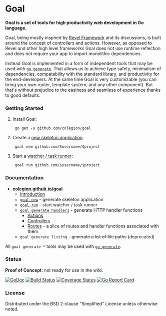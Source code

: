 # Goal
**Goal is a set of tools for high productivity web development in Go language.**

Goal, being mostly inspired by [Revel Framework](https://github.com/revel/revel)
and its discussions, is built around the concept of controllers and actions.
However, as opposed to Revel and other high level frameworks Goal does not use runtime
reflection and does not require your app to import monolithic dependencies.

Instead Goal is implemented in a form of independent tools that
may be used with [`go generate`](https://blog.golang.org/generate).
That allows us to achieve type safety, minimalism of dependencies,
compatability with the standard library, and productivity for the end-developers.
At the same time Goal is very customizable (you can bring your own router, template system,
and any other component). But that's without prejudice to the easiness and seamless of experience
thanks to good defaults.

### Getting Started

1. Install Goal:

        go get -u github.com/colegion/goal

2. Create a [new skeleton application](https://colegion.github.io/goal/manual/new/index.html):

        goal new github.com/$username/$project

3. Start a [watcher / task runner](https://colegion.github.io/goal/manual/run/index.html):

        goal run github.com/$username/$project

### Documentation

* **[colegion.github.io/goal](https://colegion.github.io/goal)**
  * [Introduction](https://colegion.github.io/goal/manual/index.html)
  * [`goal new`](https://colegion.github.io/goal/manual/new/index.html) - generate skeleton application
  * [`goal run`](https://colegion.github.io/goal/manual/run/index.html) - start watcher / task runner
  * [`goal generate handlers`](https://colegion.github.io/goal/manual/handlers/index.html) - generate HTTP handler functions
    * [Actions](https://colegion.github.io/goal/manual/handlers/actions.html)
    * [Controllers](https://colegion.github.io/goal/manual/handlers/controllers.html)
    * [Routes](https://colegion.github.io/goal/manual/handlers/routes.html) - a slice of routes and handler functions associated with them
  * `goal generate listing` - ~~generate a list of file paths~~ (deprecated)

All `goal generate *` tools may be used with [`go generate`](https://blog.golang.org/generate).

### Status

**Proof of Concept**: not ready for use in the wild.

[![GoDoc](https://godoc.org/github.com/colegion/goal?status.svg)](https://godoc.org/github.com/colegion/goal)
[![Build Status](https://travis-ci.org/colegion/goal.svg?branch=master)](https://travis-ci.org/colegion/goal)
[![Coverage Status](https://coveralls.io/repos/colegion/goal/badge.svg?branch=master)](https://coveralls.io/r/colegion/goal?branch=master)
[![Go Report Card](http://goreportcard.com/badge/colegion/goal?t=3)](http:/goreportcard.com/report/colegion/goal)

### License
Distributed under the BSD 2-clause "Simplified" License unless otherwise noted.
